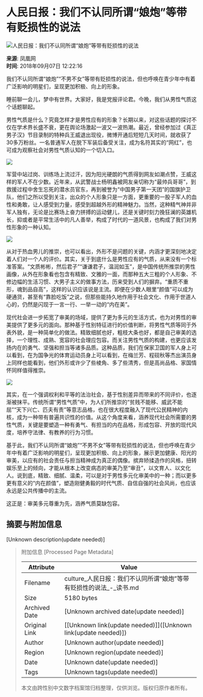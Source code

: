 # 人民日报：我们不认同所谓“娘炮”等带有贬损性的说法

![人民日报：我们不认同所谓“娘炮”等带有贬损性的说法](//d.ifengimg.com/w121_h75_q90/p1.ifengimg.com/2018_36/10B4AB7727946113AA8F0575FE28C569F8DFC907_w550_h325.jpg)

**来源**: 凤凰网  
**时间**: 2018年09月07日 12:22:16  

我们不认同所谓“娘炮”“不男不女”等带有贬损性的说法，但也呼唤在青少年中有着广泛影响的明星们，呈现更加积极、向上的形象。

睡前聊一会儿，梦中有世界。大家好，我是党报评论君。今晚，我们从男性气质这个话题聊起。

男性气质是什么？究竟怎样才是男性应有的形象？长期以来，对这些话题的探讨不仅在学术界长盛不衰，更在舆论场激起一波又一波热潮。最近，曾经参加过《真正男子汉》节目录制的特种兵王威退出现役，微博开通后短短几天时间，就收获了30多万粉丝。一名普通军人在脱下军装后备受关注，成为名符其实的“网红”，也可成为观察社会对男性气质认知的一个切入口。

![](https://p1.ifengimg.com/2018_36/10B4AB7727946113AA8F0575FE28C569F8DFC907_w550_h325.jpg)

军营中站过岗、训练场上流过汗，因为阳光硬朗的气质得到网友如潮点赞，王威这样的军人不在少数。近年来，从武警战士杨明鑫被网友亲切称为“最帅兵哥哥”，到救援过程中舍生忘死的潜水员官东，再到被誉为“中国男子第一天团”的国旗护卫队，他们之所以受到关注，出众的个人形象只是一方面，更重要的一股子军人的血性和勇敢，让人感受到力量，感受到超越外形的精神魅力。当然，这种精气神并非军人独有，无论是比赛场上奋力拼搏的运动健儿，还是关键时刻力挽狂澜的英雄机长，抑或者是平常生活中的凡人善举，构成了时代的一道风景，也构成了我们对男性形象的一种认知。

![](https://p1.ifengimg.com/2018_36/9819308EADEF6813A1694F4EF5CC37A7AA8739EA_w550_h322.jpg)

从对于热血男儿的推崇，也可以看出，外形不是问题的关键，内涵才更深刻地决定着人们对一个人的评价。其实，关于到底什么是男性应有的气质，从来没有一个标准答案。“文质彬彬，然后君子”“谦谦君子，温润如玉”，是中国传统所推崇的男性画像，从外在形象看也包含有精致、文雅的一面，而那种五大三粗的个人形象、不修边幅的生活习惯、大男子主义的做事方法，历来受到人们的摒弃。“重质不重形，魂到品自高”，这样的认识应该说是主流。即便在少数人眼里“颜值”可以成为硬通货，甚至有“靠脸吃饭”之说，但那些能持久地作用于社会文化、作用于世道人心的，仍然是闪现于一言一行、一举一动的“内在美”。

现代社会进一步拓宽了审美的场域，提供了更为多元的生活方式，也为对男性的审美提供了更多元的面向。那种基于性别特征进行的价值判断，将男性气质等同于外表外貌，是一种简单化的做法。精致细腻也好，粗枝大条也好，都是自己审美的选择，一个理性、成熟、宽容的社会理应包容。而关注男性气质的构建，也更应该发扬内在的勇气、坚强和担当等诸多品质。这种品质，我们在保家卫国的军人身上可以看到，在为国争光的体育运动员身上可以看到，在梅兰芳、程砚秋等杰出演员身上同样也能看到，他们外形或许少了些棱角、多了些清秀，但是高尚品格、家国情怀同样值得推崇。

![](https://p0.ifengimg.com/2018_36/3C9AC69AAE180615AE5C1615EBEDE0141337223D_w550_h435.jpg)

其实，在一个强调权利和平等的法治社会，基于性别差异而带来的不同评价，也逐渐被抹平。传统所谓“男性气质”中，为人们所推崇的“贫贱不能移、威武不能屈”“天下兴亡、匹夫有责”等意志品格，也在很大程度融入了现代公民精神的内核，成为一种带有普遍共识性的价值。从这个角度来看，涵养现代社会所需要的男性气质，关键是要塑造一种有勇气、有担当的内在品格，形成包容、开放的现代风度，培养守法律、有教养的行为习惯。

基于此，我们不认同所谓“娘炮”“不男不女”等带有贬损性的说法，但也呼唤在青少年中有着广泛影响的明星们，呈现更加积极、向上的形象，展示更加健康、阳光的审美，以应有的社会责任与担当精神成为真正的偶像。摈弃矫揉造作的风格，扭转娱乐至上的倾向，才能从根本上改变病态的审美乃至“审丑”，以文育人、以文化人。说到底，精致、细腻、温柔，可以是对于男性多元化审美中的一种；而以更多更有意义的“内在颜值”，塑造刚健勇毅的时代气质、自信自强的社会风尚，也应该永远是公共传播中的主流。

这正是：审美多元尊重为先，涵养气质莫缺包容。

## 摘要与附加信息

<!-- tcd_abstract -->
[Unknown description(update needed)]
<!-- tcd_abstract_end -->

> 附加信息 [Processed Page Metadata]
>
> | Attribute       | Value                                  |
> |-----------------|----------------------------------------|
> | Filename        | culture_人民日报：我们不认同所谓“娘炮”等带有贬损性的说法_-_读书.md                             |
> | Size            | 5180 bytes                           |
> | Archived Date   | [Unknown archived date(update needed)]                             |
> | Original Link   | [[Unknown link(update needed)]]([Unknown link(update needed)])                       |
> | Author          | [Unknown author(update needed)]                               |
> | Region          | [Unknown region(update needed)]                               |
> | Date            | [Unknown date(update needed)]                                 |
> | Tags            | [Unknown tags(update needed)]                                 |
>
> 本文由跨性别中文数字档案馆归档整理，仅供浏览。版权归原作者所有。
>